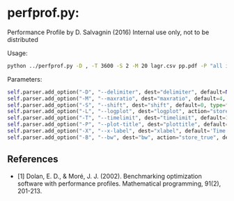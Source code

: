 # perfprof.py:

Performance Profile by D. Salvagnin (2016)
Internal use only, not to be distributed

Usage:

```sh
python ../perfprof.py -D , -T 3600 -S 2 -M 20 lagr.csv pp.pdf -P "all instances, shift 2 sec.s"
```


Parameters:

```python
self.parser.add_option("-D", "--delimiter", dest="delimiter", default=None, help="delimiter for input files")
self.parser.add_option("-M", "--maxratio", dest="maxratio", default=4, type=int, help="maxratio for perf. profile")
self.parser.add_option("-S", "--shift", dest="shift", default=0, type=float, help="shift for data")
self.parser.add_option("-L", "--logplot", dest="logplot", action="store_true", default=False, help="log scale for x")
self.parser.add_option("-T", "--timelimit", dest="timelimit", default=1e99, type=float, help="time limit for runs")
self.parser.add_option("-P", "--plot-title", dest="plottitle", default=None, help="plot title")
self.parser.add_option("-X", "--x-label", dest="xlabel", default='Time Ratio', help="x axis label")
self.parser.add_option("-B", "--bw", dest="bw", action="store_true", default=False, help="plot B/W")
```

## References

- <a id="dolan2002benchmarking">[1]</a>
Dolan, E. D., & Moré, J. J. (2002). Benchmarking optimization software with performance profiles. Mathematical programming, 91(2), 201-213.
